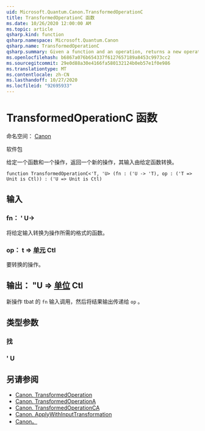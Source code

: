 ```yaml
---
uid: Microsoft.Quantum.Canon.TransformedOperationC
title: TransformedOperationC 函数
ms.date: 10/26/2020 12:00:00 AM
ms.topic: article
qsharp.kind: function
qsharp.namespace: Microsoft.Quantum.Canon
qsharp.name: TransformedOperationC
qsharp.summary: Given a function and an operation, returns a new operation whose input is transformed by the given function.
ms.openlocfilehash: b6867a076b654337f6127657189a8453c9973cc2
ms.sourcegitcommit: 29e0d88a30e4166fa580132124b0eb57e1f0e986
ms.translationtype: MT
ms.contentlocale: zh-CN
ms.lasthandoff: 10/27/2020
ms.locfileid: "92695933"
---
```

# <a name="transformedoperationc-function"></a>TransformedOperationC 函数

命名空间： [Canon](xref:Microsoft.Quantum.Canon)

软件包 [](https://nuget.org/packages/)


给定一个函数和一个操作，返回一个新的操作，其输入由给定函数转换。

```qsharp
function TransformedOperationC<'T, 'U> (fn : ('U -> 'T), op : ('T => Unit is Ctl)) : ('U => Unit is Ctl)
```


## <a name="input"></a>输入

### <a name="fn--u---t"></a>fn： ' U->

将给定输入转换为操作所需的格式的函数。


### <a name="op--t--unit-ctl"></a>op： t => [单元](xref:microsoft.quantum.lang-ref.unit) Ctl

要转换的操作。



## <a name="output--u--unit-ctl"></a>输出： "U => [单位](xref:microsoft.quantum.lang-ref.unit) Ctl

新操作 tbat 的 `fn` 输入调用，然后将结果输出传递给 `op` 。

## <a name="type-parameters"></a>类型参数

### <a name="t"></a>找


### <a name="u"></a>' U



## <a name="see-also"></a>另请参阅

- [Canon. TransformedOperation](xref:Microsoft.Quantum.Canon.TransformedOperation)
- [Canon. TransformedOperationA](xref:Microsoft.Quantum.Canon.TransformedOperationA)
- [Canon. TransformedOperationCA](xref:Microsoft.Quantum.Canon.TransformedOperationCA)
- [Canon. ApplyWithInputTransformation](xref:Microsoft.Quantum.Canon.ApplyWithInputTransformation)
- [Canon。](xref:Microsoft.Quantum.Canon.Composed)